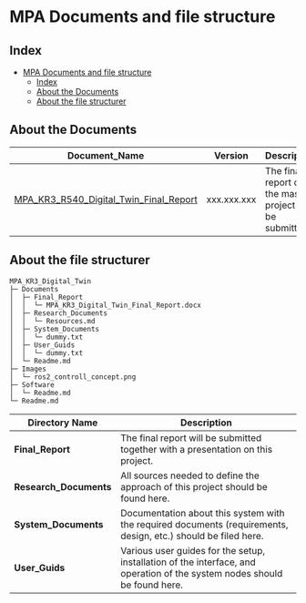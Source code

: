 # MPA Documents and file structure


## Index
- [MPA Documents and file structure](#mpa-documents-and-file-structure)
  - [Index](#index)
  - [About the Documents](#about-the-documents)
  - [About the file structurer](#about-the-file-structurer)


## About the Documents

|Document_Name | Version | Description |
|--------------|---------|-----------|
|[MPA_KR3_R540_Digital_Twin_Final_Report](/Documents/Final_Report/MPA_KR3_Digital_Twin_Final_Report.docx)| xxx.xxx.xxx|The final report of the master project to be submitted|


## About the file structurer

```(Bash)
MPA_KR3_Digital_Twin                             
├─ Documents                                     
│  ├─ Final_Report                               
│  │  └─ MPA_KR3_Digital_Twin_Final_Report.docx  
│  ├─ Research_Documents                         
│  │  └─ Resources.md                            
│  ├─ System_Documents                           
│  │  └─ dummy.txt                               
│  ├─ User_Guids                                 
│  │  └─ dummy.txt                               
│  └─ Readme.md                                  
├─ Images                                        
│  └─ ros2_controll_concept.png                  
├─ Software                                      
│  └─ Readme.md                                  
└─ Readme.md                                     
```

| Directory Name        | Description|
|-----------------------|------------|
| **Final_Report**      | The final report will be submitted together with a presentation on this project.|
| **Research_Documents**| All sources needed to define the approach of this project should be found here.|
| **System_Documents**  | Documentation about this system with the required documents (requirements, design, etc.) should be filed here.|
| **User_Guids**        | Various user guides for the setup, installation of the interface, and operation of the system nodes should be found here. |




